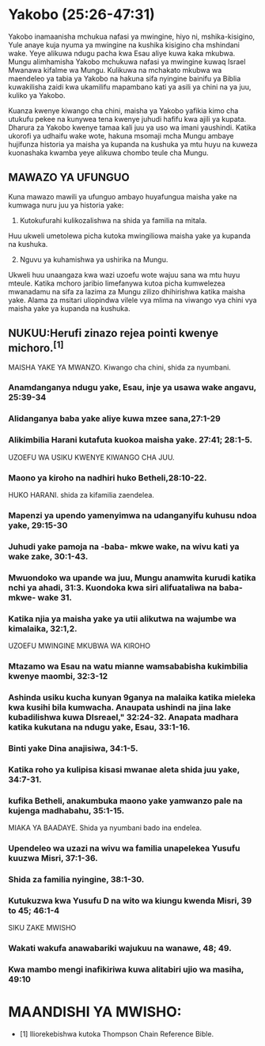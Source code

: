 # Yakobo (25:26-47:31)

Yakobo inamaanisha mchukua nafasi ya mwingine, hiyo ni, mshika-kisigino, Yule anaye kuja nyuma ya mwingine na kushika kisigino cha mshindani wake. Yeye alikuwa ndugu pacha kwa Esau aliye kuwa kaka mkubwa. Mungu alimhamisha Yakobo mchukuwa nafasi ya mwingine kuwaq Israel Mwanawa kifalme wa Mungu. Kulikuwa na mchakato mkubwa wa maendeleo ya tabia ya Yakobo na hakuna sifa nyingine bainifu ya Biblia kuwakilisha zaidi kwa ukamilifu mapambano kati ya asili ya chini na ya juu, kuliko ya Yakobo.

Kuanza kwenye kiwango cha chini, maisha ya Yakobo yafikia kimo cha utukufu pekee na kunywea tena kwenye juhudi hafifu kwa ajili ya kupata. Dharura za Yakobo kwenye tamaa kali juu ya uso wa imani yaushindi. Katika ukorofi ya udhaifu wake wote, hakuna msomaji mcha Mungu ambaye hujifunza historia ya maisha ya kupanda na kushuka ya mtu huyu na kuweza kuonashaka kwamba yeye alikuwa chombo teule cha Mungu.

## MAWAZO YA UFUNGUO

Kuna mawazo mawili ya ufunguo ambayo huyafungua maisha yake na kumwaga nuru juu ya historia yake:

1. Kutokufurahi kulikozalishwa na shida ya familia na mitala.

Huu ukweli umetolewa picha kutoka mwingiliowa maisha yake ya kupanda na kushuka.

2. Nguvu ya kuhamishwa ya ushirika na Mungu.

Ukweli huu unaangaza kwa wazi uzoefu wote wajuu sana wa mtu huyu mteule. Katika mchoro jaribio limefanywa kutoa picha kumwelezea mwanadamu na sifa za lazima za Mungu zilizo dhihirishwa katika maisha yake. Alama za msitari uliopindwa vilele vya mlima na viwango vya chini vya maisha yake ya kupanda na kushuka.

## NUKUU:Herufi zinazo rejea pointi kwenye michoro.<sup>[1]</sup>

MAISHA YAKE YA MWANZO. Kiwango cha chini, shida za nyumbani.

### Anamdanganya ndugu yake, Esau, inje ya usawa wake angavu, 25:39-34

### Alidanganya baba yake aliye kuwa mzee sana,27:1-29

### Alikimbilia Harani kutafuta kuokoa maisha yake. 27:41; 28:1-5.

UZOEFU WA USIKU KWENYE KIWANGO CHA JUU.

### Maono ya kiroho na nadhiri huko Betheli,28:10-22.

HUKO HARANI. shida za kifamilia zaendelea.

### Mapenzi ya upendo yamenyimwa na udanganyifu kuhusu ndoa yake, 29:15-30

### Juhudi yake pamoja na -baba- mkwe wake, na wivu kati ya wake zake, 30:1-43.

### Mwuondoko wa upande wa juu, Mungu anamwita kurudi katika nchi ya ahadi, 31:3. Kuondoka kwa siri alifuataliwa na baba- mkwe- wake 31.

### Katika njia ya maisha yake ya utii alikutwa na wajumbe wa kimalaika, 32:1,2.

UZOEFU MWINGINE MKUBWA WA KIROHO

### Mtazamo wa Esau na watu mianne wamsababisha kukimbilia kwenye maombi, 32:3-12

### Ashinda usiku kucha kunyan 9ganya na malaika katika mieleka kwa kusihi bila kumwacha. Anaupata ushindi na jina lake kubadilishwa kuwa DIsreael," 32:24-32. Anapata madhara katika kukutana na ndugu yake, Esau, 33:1-16.

### Binti yake Dina anajisiwa, 34:1-5.

### Katika roho ya kulipisa kisasi mwanae aleta shida juu yake, 34:7-31.

### kufika Betheli, anakumbuka maono yake yamwanzo pale na kujenga madhabahu, 35:1-15.

MIAKA YA BAADAYE. Shida ya nyumbani bado ina endelea.

### Upendeleo wa uzazi na wivu wa familia unapelekea Yusufu kuuzwa Misri, 37:1-36.

### Shida za familia nyingine, 38:1-30.

### Kutukuzwa kwa Yusufu D na wito wa kiungu kwenda Misri, 39 to 45; 46:1-4

SIKU ZAKE MWISHO

### Wakati wakufa anawabariki wajukuu na wanawe, 48; 49.

### Kwa mambo mengi inafikiriwa kuwa alitabiri ujio wa masiha, 49:10

# MAANDISHI YA MWISHO:

- [1] Iliorekebishwa kutoka Thompson Chain Reference Bible.
